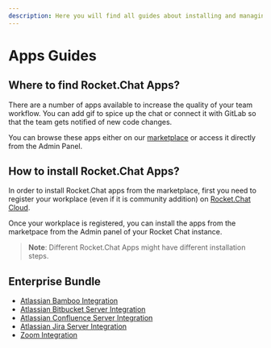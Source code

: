 ```yaml
---
description: Here you will find all guides about installing and managing Rocket.Chat Apps
---
```


# Apps Guides

## Where to find Rocket.Chat Apps?

There are a number of apps available to increase the quality of your team workflow. You can add gif to spice up the chat or connect it with GitLab so that the team gets notified of new code changes.

You can browse these apps either on our [marketplace](https://rocket.chat/marketplace) or access it directly from the Admin Panel.

## How to install Rocket.Chat Apps?

In order to install Rocket.Chat apps from the marketplace, first you need to register your workplace \(even if it is community addition\) on [Rocket.Chat Cloud](https://cloud.rocket.chat/).

Once your workplace is registered, you can install the apps from the marketpace from the Admin panel of your Rocket Chat instance.

> **Note**: Different Rocket.Chat Apps might have different installation steps.

## Enterprise Bundle

* [Atlassian Bamboo Integration](bamboo-integration.md)
* [Atlassian Bitbucket Server Integration](bitbucket-server-integration.md)
* [Atlassian Confluence Server Integration](confluence-server-integration.md)
* [Atlassian Jira Server Integration](jira-server-integration.md)
* [Zoom Integration](zoom.md)

